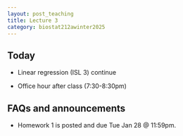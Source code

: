 ```yaml
---
layout: post_teaching
title: Lecture 3
category: biostat212awinter2025
---
```


## Today

* Linear regression (ISL 3) continue

* Office hour after class (7:30-8:30pm)

## FAQs and announcements


* Homework 1 is posted and due Tue Jan 28 @ 11:59pm.


